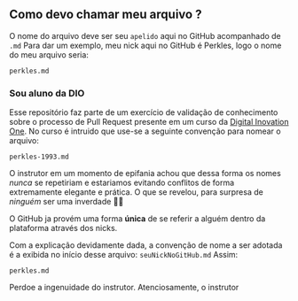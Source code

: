 ## Como devo chamar meu arquivo ? 


O nome do arquivo deve ser seu `apelido` aqui no GitHub acompanhado de `.md`
Para dar um exemplo, meu nick aqui no GitHub é Perkles, logo o nome do meu arquivo seria: 

  `perkles.md`


### Sou aluno da DIO

Esse repositório faz parte de um exercício de validação de conhecimento sobre o processo de Pull Request presente em um curso da [Digital Inovation One](https://digitalinnovation.one). No curso é intruido que use-se a seguinte convenção para nomear o arquivo:

 `perkles-1993.md`

O instrutor em um momento de epifania achou que dessa forma os nomes *nunca* se repetiriam e estariamos evitando conflitos de forma extremamente elegante e prática. O que se revelou, para surpresa de *ninguém* ser uma inverdade 🤦‍♂️

O GitHub ja provém uma forma **única** de se referir a alguém dentro da plataforma através dos nicks. 

Com a explicação devidamente dada, a convenção de nome a ser adotada é a exibida no início desse arquivo: `seuNickNoGitHub.md`
Assim: 

  `perkles.md`


Perdoe a ingenuidade do instrutor. 
Atenciosamente, o instrutor

